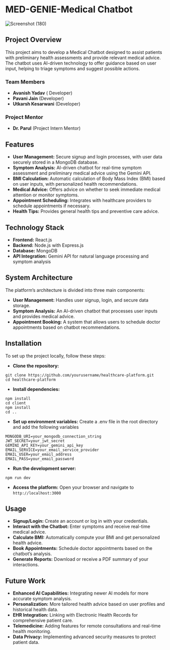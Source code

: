 
# MED-GENIE-Medical Chatbot
![Screenshot (180)](https://github.com/user-attachments/assets/c704a855-47ad-4ebe-9770-fb1401b2bb35)


## Project Overview

This project aims to develop a Medical Chatbot designed to assist patients with preliminary health assessments and provide relevant medical advice. The chatbot uses AI-driven technology to offer guidance based on user input, helping to triage symptoms and suggest possible actions.

### Team Members

- **Avanish Yadav** ( Developer)
- **Pavani Jain** (Developer)
- **Utkarsh Kesarwani** (Developer)

### Project Mentor

- **Dr. Parul** (Project Intern Mentor)

## Features

- **User Management:** Secure signup and login processes, with user data securely stored in a MongoDB database.
- **Symptom Analysis:** AI-driven chatbot for real-time symptom assessment and preliminary medical advice using the Gemini API.
- **BMI Calculation:** Automatic calculation of Body Mass Index (BMI) based on user inputs, with personalized health recommendations.
- **Medical Advice:** Offers advice on whether to seek immediate medical attention or monitor symptoms.
- **Appointment Scheduling:** Integrates with healthcare providers to schedule appointments if necessary.
- **Health Tips:** Provides general health tips and preventive care advice.

## Technology Stack

- **Frontend:** React.js
- **Backend:** Node.js with Express.js
- **Database:** MongoDB
- **API Integration:** Gemini API for natural language processing and symptom analysis

## System Architecture
The platform’s architecture is divided into three main components:

- **User Management:** Handles user signup, login, and secure data storage.
- **Symptom Analysis:** An AI-driven chatbot that processes user inputs and provides medical advice.
- **Appointment Booking:** A system that allows users to schedule doctor appointments based on chatbot recommendations.

## Installation

To set up the project locally, follow these steps:

- **Clone the repository:**

```
git clone https://github.com/yourusername/healthcare-platform.git
cd healthcare-platform
```

- **Install dependencies:**

```
npm install
cd client
npm install
cd ..
```


- **Set up environment variables:** Create a .env file in the root directory and add the following variables

```
MONGODB_URI=your_mongodb_connection_string
JWT_SECRET=your_jwt_secret
GEMINI_API_KEY=your_gemini_api_key
EMAIL_SERVICE=your_email_service_provider
EMAIL_USER=your_email_address
EMAIL_PASS=your_email_password
```

- **Run the development server:**

```npm run dev```


- **Access the platform:** Open your browser and navigate to ```http://localhost:3000```


## Usage

- **Signup/Login:** Create an account or log in with your credentials.
- **Interact with the Chatbot:** Enter symptoms and receive real-time medical advice.
- **Calculate BMI:** Automatically compute your BMI and get personalized health advice.
- **Book Appointments:** Schedule doctor appointments based on the chatbot’s analysis.
- **Generate Reports:** Download or receive a PDF summary of your interactions.

## Future Work

- **Enhanced AI Capabilities:** Integrating newer AI models for more accurate symptom analysis.
- **Personalization:** More tailored health advice based on user profiles and historical health data.
- **EHR Integration:** Linking with Electronic Health Records for comprehensive patient care.
- **Telemedicine:** Adding features for remote consultations and real-time health monitoring.
- **Data Privacy:** Implementing advanced security measures to protect patient data.








